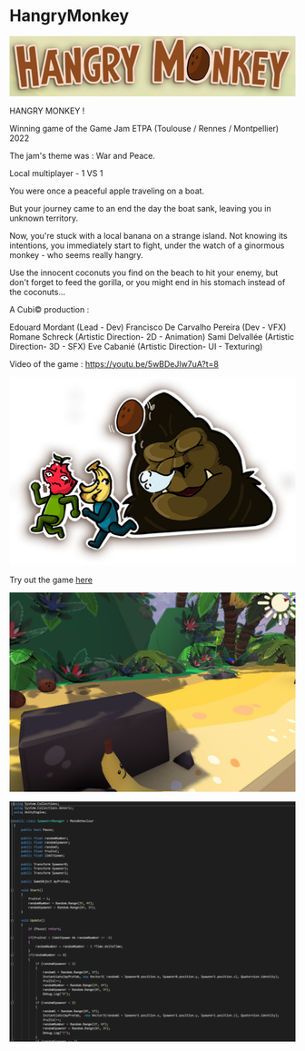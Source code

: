 # HangryMonkey
![My Image](img03.png)

HANGRY MONKEY !

Winning game of the Game Jam ETPA (Toulouse / Rennes / Montpellier) 2022

The jam's theme was : War and Peace.


Local multiplayer - 1 VS 1

You were once a peaceful apple traveling on a boat.

But your journey came to an end the day the boat sank, leaving you in unknown territory.

Now, you're stuck with a local banana on a strange island. Not knowing its intentions, you immediately start to fight, under the watch of a ginormous monkey - who seems really hangry.

Use the innocent coconuts you find on the beach to hit your enemy, but don't forget to feed the gorilla, or you might end in his stomach instead of the coconuts...

A Cubi© production :

Edouard Mordant (Lead - Dev)
Francisco De Carvalho Pereira (Dev - VFX)
Romane Schreck (Artistic Direction- 2D - Animation)
Sami Delvallée (Artistic Direction- 3D - SFX)
Eve Cabanié (Artistic Direction- UI - Texturing)





Video of the game :
https://youtu.be/5wBDeJlw7uA?t=8

![My Image](img05.png)
 
Try out the game [here](https://loudebwa.itch.io/espace-temps) 

![My Image](img01.png)


![My Image](img02.png)

